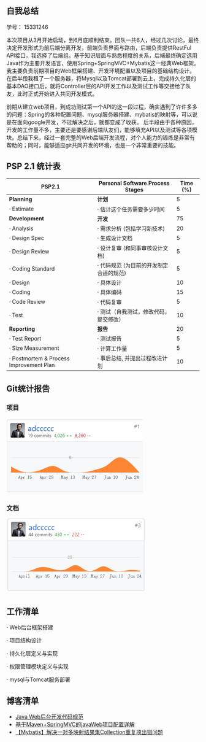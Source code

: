 ## 自我总结
学号：	15331246

本次项目从3月开始启动，到6月底顺利结束。团队一共6人，经过几次讨论，最终决定开发形式为前后端分离开发，前端负责界面与路由，后端负责提供RestFul API接口，我选择了后端组。基于知识层面与熟悉程度的关系，后端最终确定选用Java作为主要开发语言，使用Spring+SpringMVC+Mybatis这一经典Web框架。我主要负责前期项目的Web框架搭建、开发环境配置以及项目的基础结构设计。在后半段我租了一个服务器，将Mysql以及Tomcat部署到云上，完成持久化层的基本DAO接口后，就将Controller层的API开发工作以及测试工作等交接给了队友，此时正式开始进入共同开发模式。

前期从建立web项目，到成功测试第一个API的这一段过程，确实遇到了许许多多的问题：Spring的各种配置问题、mysql服务器搭建、mybatis的映射等，可以说是在面向google开发，不过解决之后，就都变成了收获。 后半段由于各种原因，开发的工作量不多，主要还是要感谢后端队友们，能够填充API以及测试等各项模块。总结下来，经过一套完整的Web后端开发流程，对个人能力的锻炼是非常有帮助的；同时，能够适应git共同开发的环境，也是一个非常重要的技能。


## PSP 2.1 统计表

PSP2.1 | Personal Software Process Stages | Time (%)
-|-|-
**Planning** | **计划** |5
·         Estimate|·         估计这个任务需要多少时间|5
**Development**|**开发**|75
·         Analysis|·         需求分析 (包括学习新技术)|20
·         Design Spec|·         生成设计文档|5
·         Design Review|·         设计复审 (和同事审核设计文档)|5
·         Coding Standard|·         代码规范 (为目前的开发制定合适的规范)|5
·         Design|·         具体设计|10
·         Coding|·         具体编码|15
·         Code Review|·         代码复审|5
·         Test|·         测试（自我测试，修改代码，提交修改）|10
**Reporting**|**报告**|20
·         Test Report|·         测试报告|5
·         Size Measurement|·         计算工作量|5
·         Postmortem & Process Improvement Plan|·         事后总结, 并提出过程改进计划|10

## Git统计报告

### **项目**
![](Img/gitCommit.png)

### **文档**
![](Img/gitCommit2.png)

## 工作清单

· Web后台框架搭建

·	项目结构设计

·	持久化层定义与实现

·	权限管理模块定义与实现

·	mysql与Tomcat服务部署


## 博客清单
 
* [Java Web后台开发代码规范](https://blog.csdn.net/a1203177935/article/details/79948760)
* [基于Maven+SpringMVC的javaWeb项目配置详解](https://blog.csdn.net/a1203177935/article/details/79954109)
* [【Mybatis】解决一对多映射结果集Collection重复项出错问题](https://blog.csdn.net/a1203177935/article/details/80875338)
